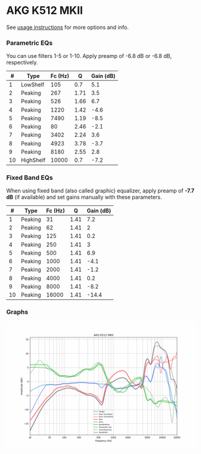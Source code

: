 # AKG K512 MKII
See [usage instructions](https://github.com/jaakkopasanen/AutoEq#usage) for more options and info.

### Parametric EQs
You can use filters 1-5 or 1-10. Apply preamp of -6.8 dB or -6.8 dB, respectively.

|   # | Type      |   Fc (Hz) |    Q |   Gain (dB) |
|-----|-----------|-----------|------|-------------|
|   1 | LowShelf  |       105 | 0.7  |         5.1 |
|   2 | Peaking   |       267 | 1.71 |         3.5 |
|   3 | Peaking   |       526 | 1.66 |         6.7 |
|   4 | Peaking   |      1220 | 1.42 |        -4.6 |
|   5 | Peaking   |      7490 | 1.19 |        -8.5 |
|   6 | Peaking   |        80 | 2.46 |        -2.1 |
|   7 | Peaking   |      3402 | 2.24 |         3.6 |
|   8 | Peaking   |      4923 | 3.78 |        -3.7 |
|   9 | Peaking   |      8180 | 2.55 |         2.8 |
|  10 | HighShelf |     10000 | 0.7  |        -7.2 |

### Fixed Band EQs
When using fixed band (also called graphic) equalizer, apply preamp of **-7.7 dB** (if available) and set gains manually with these parameters.

|   # | Type    |   Fc (Hz) |    Q |   Gain (dB) |
|-----|---------|-----------|------|-------------|
|   1 | Peaking |        31 | 1.41 |         7.2 |
|   2 | Peaking |        62 | 1.41 |         2   |
|   3 | Peaking |       125 | 1.41 |         0.2 |
|   4 | Peaking |       250 | 1.41 |         3   |
|   5 | Peaking |       500 | 1.41 |         6.9 |
|   6 | Peaking |      1000 | 1.41 |        -4.1 |
|   7 | Peaking |      2000 | 1.41 |        -1.2 |
|   8 | Peaking |      4000 | 1.41 |         0.2 |
|   9 | Peaking |      8000 | 1.41 |        -8.2 |
|  10 | Peaking |     16000 | 1.41 |       -14.4 |

### Graphs
![](./AKG%20K512%20MKII.png)
